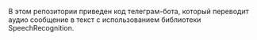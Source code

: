 В этом репозитории приведен код телеграм-бота, который переводит аудио сообщение в текст с использованием библиотеки SpeechRecognition.
